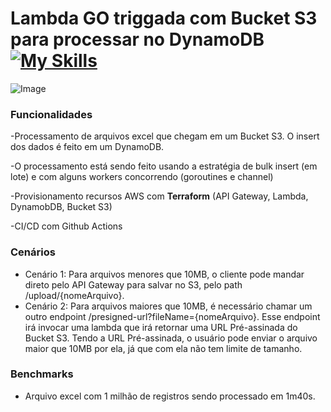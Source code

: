 # Lambda GO triggada com Bucket S3 para processar no DynamoDB [![My Skills](https://skillicons.dev/icons?i=go,terraform,aws)](https://skillicons.dev)  

![Image](https://github.com/user-attachments/assets/317dcf47-ca22-4dc2-824f-880b2f770699)

### Funcionalidades
<p>-Processamento de arquivos excel que chegam em um Bucket S3. O insert dos dados é feito em um DynamoDB.</p>
<p>-O processamento está sendo feito usando a estratégia de bulk insert (em lote) e com alguns workers concorrendo (goroutines e channel)</p>
<p>-Provisionamento recursos AWS com <b>Terraform</b> (API Gateway, Lambda, DynamobDB, Bucket S3)</p>
<p>-CI/CD com Github Actions</p>

### Cenários
- Cenário 1: Para arquivos menores que 10MB, o cliente pode mandar direto pelo API Gateway para salvar no S3, pelo path /upload/{nomeArquivo}.
- Cenário 2: Para arquivos maiores que 10MB, é necessário chamar um outro endpoint /presigned-url?fileName={nomeArquivo}. Esse endpoint irá invocar uma lambda que irá retornar uma URL Pré-assinada do Bucket S3. Tendo a URL Pré-assinada, o usuário pode enviar o arquivo maior que 10MB por ela, já que com ela não tem limite de tamanho.


### Benchmarks
- Arquivo excel com 1 milhão de registros sendo processado em 1m40s.